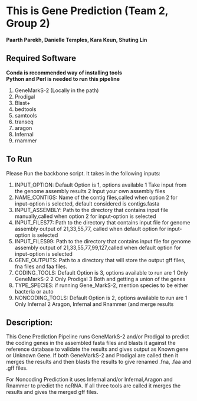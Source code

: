 # This is Gene Prediction (Team 2, Group 2)
**Paarth Parekh, Danielle Temples, Kara Keun, Shuting Lin**

## Required Software
**Conda is recommended way of installing tools** <br/>
**Python and Perl is needed to run this pipeline**
1. GeneMarkS-2 (Locally in the path)
2. Prodigal
3. Blast+
4. bedtools
5. samtools
6. transeq
7. aragon
8. Infernal
9. rnammer

## To Run
Please Run the backbone script. It takes in the following inputs:
1. INPUT_OPTION:	Default Option is 1, options available
                		1 Take input from the genome assembly results 
                		2 Input your own assembly files
2. NAME_CONTIGS:	Name of the contig files,called when option 2 for input-option is selected, default considered is contigs.fasta
3. INPUT_ASSEMBLY:	Path to the directory that contains input file manually,called when option 2 for input-option is selected
4. INPUT_FILES77:	Path to the directory that contains input file for genome assembly output of 21,33,55,77, called when default option for input-option is selected
5. INPUT_FILES99:	Path to the directory that contains input file for genome assembly output of 21,33,55,77,99,127,called when default option for input-option is selected
6. GENE_OUTPUTS:	Path to a directory that will store the output gff files, fna files and faa files.
7. CODING_TOOLS:	Default Option is 3, options available to run are
                        	1 Only GeneMarkS-2 
                        	2 Only Prodigal 
                        	3 Both and getting a union of the genes
8. TYPE_SPECIES:	if running Gene_MarkS-2, mention species to be either bacteria or auto
9. NONCODING_TOOLS:	Default Option is 2, options available to run are
                        	1 Only Infernal 
                        	2 Aragon, Infernal and Rnammer (and merge results

## Description:
This Gene Prediction Pipeline runs GeneMarkS-2 and/or Prodigal to predict the coding genes in the assembled fasta files and blasts it against the reference database to validate the results and gives output as Known gene or Unknown Gene. If both GeneMarkS-2 and Prodigal are called then it merges the results and then blasts the results to give renamed .fna, .faa and .gff files. 

For Noncoding Prediction it uses Infernal and/or Infernal,Aragon and Rnammer to predict the ncRNA. If all three tools are called it merges the results and gives the merged gff files.
